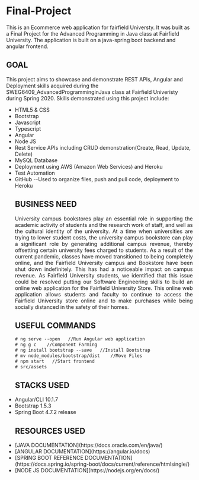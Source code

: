 # Final-Project

This is an Ecommerce web application for fairfield Universty. It was built as a Final Project for the Advanced Programming in Java class at Fairfield University.
The application is built on a java-spring boot backend and angular frontend.

## GOAL
This project aims to showcase and demonstrate REST APIs, Angular and Deployment skills acquired during the SWEG6409_AdvancedProgramminginJava class at Fairfield Univeristy during Spring 2020. Skills demonstrated using this project include:

<ul style="list-style-type:disc">
<li>HTML5 & CSS</li>
<li>Bootstrap</li>
<li>Javascript</li>
<li>Typescript</li>
<li>Angular</li>
<li>Node JS</li>
<li>Rest Service APIs including CRUD demonstration(Create, Read, Update, Delete)</li>
<li>MySQL Database</li>
<li>Deployment using AWS (Amazon Web Services) and Heroku</li>
<li>Test Automation</li>
<li>GitHub --Used to organize files, push and pull code, deployment to Heroku</li>
  
## BUSINESS NEED
<p align="justify">
University campus bookstores play an essential role in supporting the academic activity of students and the research work of staff, and well as the cultural identity of the university. At a time when universities are trying to lower student costs, the university campus bookstore can play a significant role by generating additional campus revenue, thereby offsetting certain university fees charged to students. As a result of the current pandemic, classes have moved transitioned to being completely online, and the Fairfield University campus and Bookstore have been shut down indefinitely. This has had a noticeable impact on campus revenue. As Fairfield University students, we identified that this issue could be resolved putting our Software Engineering skills to build an online web application for the Fairfield University Store. This online web application allows students and faculty to continue to access the Fairfield University store online and to make purchases while being socially distanced in the safety of their homes. 
</p>

## USEFUL COMMANDS

```diff
# ng serve --open   //Run Angular web application
# ng g c    //Component Farming
# ng install bootstrap --save   //Install Bootstrap
# mv node_modules/bootstrap/dist    //Move Files
# npm start   //Start frontend
# src/assets    
``` 
## STACKS USED
<li>Angular/CLI 10.1.7</li>
<li>Bootstrap 1.5.3</li>
<li>Spring Boot 4.7.2 release</li>

## RESOURCES USED
<li>[JAVA DOCUMENTATION](https://docs.oracle.com/en/java/)</li>
<li>[ANGULAR DOCUMENTATION](https://angular.io/docs)</li>
<li>[SPRING BOOT REFERENCE DOCUMENTATION](https://docs.spring.io/spring-boot/docs/current/reference/htmlsingle/)</li>
<li>[NODE JS DOCUMENTATION](https://nodejs.org/en/docs/)</li>


